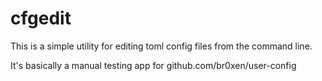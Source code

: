 cfgedit
====

This is a simple utility for editing toml config files from the command line.

It's basically a manual testing app for github.com/br0xen/user-config
